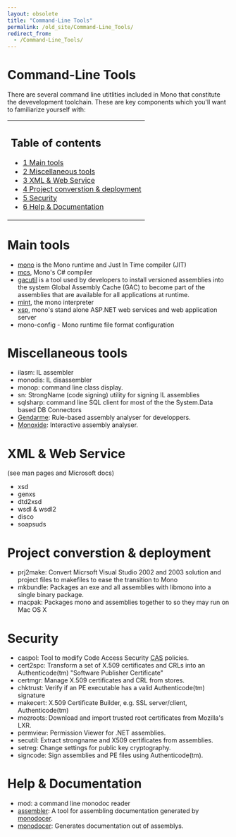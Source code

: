 ```yaml
---
layout: obsolete
title: "Command-Line Tools"
permalink: /old_site/Command-Line_Tools/
redirect_from:
  - /Command-Line_Tools/
---
```


Command-Line Tools
==================

There are several command line utitlities included in Mono that constitute the devevelopment toolchain. These are key components which you'll want to familiarize yourself with:

<table>
<col width="100%" />
<tbody>
<tr class="odd">
<td align="left"><h2>Table of contents</h2>
<ul>
<li><a href="#Main_tools">1 Main tools</a></li>
<li><a href="#Miscellaneous_tools">2 Miscellaneous tools</a></li>
<li><a href="#XML_.26_Web_Service">3 XML &amp; Web Service</a></li>
<li><a href="#Project_converstion_.26_deployment">4 Project converstion &amp; deployment</a></li>
<li><a href="#Security">5 Security</a></li>
<li><a href="#Help_.26_Documentation">6 Help &amp; Documentation</a></li>
</ul></td>
</tr>
</tbody>
</table>

Main tools
==========

-   [mono]({{site.github.url}}/old_site/Main_Page) is the Mono runtime and Just In Time compiler (JIT)
-   [mcs]({{site.github.url}}/old_site/CSharp_Compiler), Mono's C\# compiler
-   [gacutil]({{site.github.url}}/old_site/Assemblies_and_the_GAC) is a tool used by developers to install versioned assemblies into the system Global Assembly Cache (GAC) to become part of the assemblies that are available for all applications at runtime.
-   [mint]({{site.github.url}}/old_site/Porting), the mono interpreter
-   [xsp]({{site.github.url}}/old_site/ASP.NET), mono's stand alone ASP.NET web services and web application server
-   mono-config - Mono runtime file format configuration

Miscellaneous tools
===================

-   ilasm: IL assembler
-   monodis: IL disassembler
-   monop: command line class display.
-   sn: StrongName (code signing) utility for signing IL assemblies
-   sqlsharp: command line SQL client for most of the the System.Data based DB Connectors
-   [Gendarme]({{site.github.url}}/old_site/Gendarme "Gendarme"): Rule-based assembly analyser for developpers.
-   [Monoxide]({{site.github.url}}/old_site/Monoxide "Monoxide"): Interactive assembly analyser.

XML & Web Service
=================

(see man pages and Microsoft docs)

-   xsd
-   genxs
-   dtd2xsd
-   wsdl & wsdl2
-   disco
-   soapsuds

Project converstion & deployment
================================

-   prj2make: Convert Micrsoft Visual Studio 2002 and 2003 solution and project files to makefiles to ease the transition to Mono
-   mkbundle: Packages an exe and all assemblies with libmono into a single binary package.
-   macpak: Packages mono and assemblies together to so they may run on Mac OS X

Security
========

-   caspol: Tool to modify Code Access Security [CAS]({{site.github.url}}/old_site/CAS "CAS") policies.
-   cert2spc: Transform a set of X.509 certificates and CRLs into an Authenticode(tm) "Software Publisher Certificate"
-   certmgr: Manage X.509 certificates and CRL from stores.
-   chktrust: Verify if an PE executable has a valid Authenticode(tm) signature
-   makecert: X.509 Certificate Builder, e.g. SSL server/client, Authenticode(tm)
-   mozroots: Download and import trusted root certificates from Mozilla's LXR.
-   permview: Permission Viewer for .NET assemblies.
-   secutil: Extract strongname and X509 certificates from assemblies.
-   setreg: Change settings for public key cryptography.
-   signcode: Sign assemblies and PE files using Authenticode(tm).

Help & Documentation
====================

-   mod: a command line monodoc reader
-   [assembler]({{site.github.url}}/old_site/Assembler "Assembler"): A tool for assembling documentation generated by [monodocer]({{site.github.url}}/old_site/Monodocer "Monodocer").
-   [monodocer]({{site.github.url}}/old_site/Monodocer "Monodocer"): Generates documentation out of assemblys.



